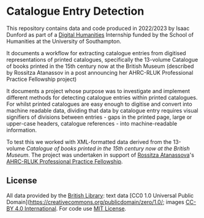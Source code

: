 # Catalogue Entry Detection

This repository contains data and code produced in 2022/2023 by Isaac Dunford as part of a [Digital Humanities](http://digitalhumanities.soton.ac.uk/) Internship funded by the School of Humanities at the University of Southampton.

It documents a workflow for extracting catalogue entries from digitised representations of printed catalogues, specifically the 13-volume Catalogue of books printed in the 15th century now at the British Museum (described by Rossitza Atanassov in a post announcing her AHRC-RLUK Professional Practice Fellowship project)

It documents a project whose purpose was to investigate and implement different methods for detecting catalogue entries within printed catalogues. For whilst printed catalogues are easy enough to digitise and convert into machine readable data, dividing that data by catalogue entry requires visual signifiers of divisions between entries - gaps in the printed page, large or upper-case headers, catalogue references - into machine-readable information.

To test this we worked with XML-formatted data derived from the 13-volume *Catalogue of books printed in the 15th century now at the British Museum*. The project was undertaken in support of [Rossitza Atanassova](https://www.bl.uk/people/experts/rossitza-atanassova)'s [AHRC-RLUK Professional Practice Fellowship](https://blogs.bl.uk/digital-scholarship/2022/11/my-ahrc-rluk-professional-practice-fellowship-phase-one.html).

## License

All data provided by the [British Library](https://creativecommons.org/licenses/by/4.0/): text data [CC0 1.0 Universal Public Domain](https://creativecommons.org/publicdomain/zero/1.0/; images [CC-BY 4.0 International](https://creativecommons.org/licenses/by/4.0/). For code use [MIT License](https://mit-license.org/).
